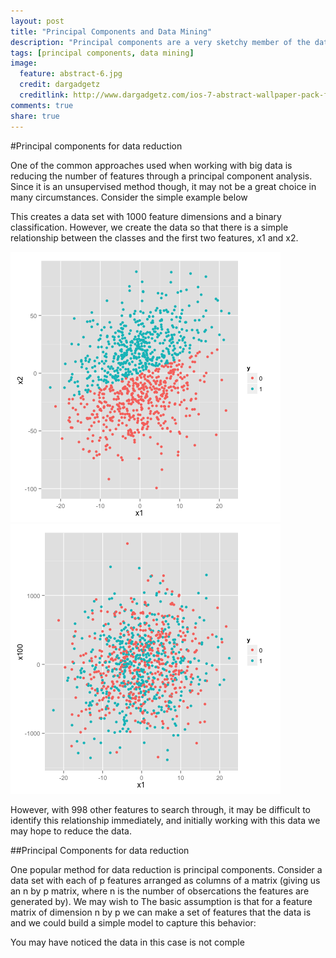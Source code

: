 ```yaml
---
layout: post
title: "Principal Components and Data Mining"
description: "Principal components are a very sketchy member of the data mining tool set."
tags: [principal components, data mining]
image:
  feature: abstract-6.jpg
  credit: dargadgetz
  creditlink: http://www.dargadgetz.com/ios-7-abstract-wallpaper-pack-for-iphone-5-and-ipod-touch-retina/
comments: true
share: true
---
```


#Principal components for data reduction

One of the common approaches used when working with big data is 
reducing the number of features through a principal component analysis.
Since it is an unsupervised method though, it may not be a great choice in many 
circumstances. Consider the simple example below
<!-- pca: R code (No Results in Document) -->







This creates a data set with 1000 feature dimensions and a binary classification.
However, we create the data so that there is a simple relationship between the
classes and the first two features, x1 and x2.

<!-- class: R plot (results in document) -->
![plot of chunk class](figure/class1.png) ![plot of chunk class](figure/class2.png) 


However, with 998 other features to search through, it may be difficult to
identify this relationship immediately, and initially working with this data
we may hope to reduce the data. 

##Principal Components for data reduction

One popular method for data reduction is principal components. 
Consider a data set with each of p features arranged as columns 
of a matrix (giving us an n by p matrix, where n is the number of obsercations the
features are generated by).  We may wish to The basic assumption is 
that for a feature matrix of dimension n by p we can make a set of features 
that the data is and we could build a simple model to capture this behavior:

You may have noticed the data in this case is not comple
<!-- plot: R plot (results in document) -->


<!-- 
http://psych.colorado.edu/wiki/lib/exe/fetch.php?media=labs:learnr:emily_-_principal_components_analysis_in_r:pca_how_to.pdf 
-->

<!-- svm: R code (No Results in Document) -->






<!-- randomForest: R code (No Results in Document) -->



<!-- randomForest: R code (No Results in Document) -->










